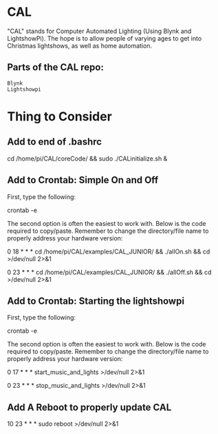 # CAL 
"CAL" stands for Computer Automated Lighting (Using Blynk and LightshowPi). The hope is to allow people of varying ages to get into Christmas lightshows, as well as home automation. 

## Parts of the CAL repo:
	Blynk
	Lightshowpi


# Thing to Consider

## Add to end of .bashrc

cd /home/pi/CAL/coreCode/ && sudo ./CALinitialize.sh &

## Add to Crontab: Simple On and Off

First, type the following:

crontab -e

The second option is often the easiest to work with. Below is the code required to copy/paste. Remember to change the directory/file name to properly address your hardware version:

0 18 * * * cd /home/pi/CAL/examples/CAL_JUNIOR/ && ./allOn.sh && cd >/dev/null 2>&1

0 23 * * * cd /home/pi/CAL/examples/CAL_JUNIOR/ && ./allOff.sh && cd >/dev/null 2>&1

## Add to Crontab: Starting the lightshowpi

First, type the following:

crontab -e

The second option is often the easiest to work with. Below is the code required to copy/paste. Remember to change the directory/file name to properly address your hardware version:

0 17 * * * start_music_and_lights >/dev/null 2>&1

0 23 * * * stop_music_and_lights >/dev/null 2>&1

## Add A Reboot to properly update CAL 

10 23 * * * sudo reboot >/dev/null 2>&1
